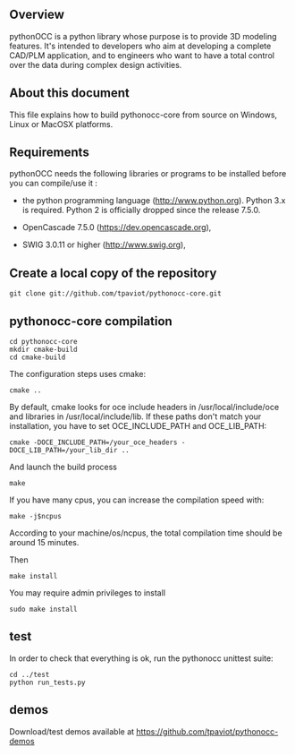 Overview
--------

pythonOCC is a python library whose purpose is to provide 3D modeling features.
It's intended to
developers who aim at developing a complete CAD/PLM application, and to
engineers who want to have a total control over the data during complex design
activities.

About this document
-------------------

This file explains how to build pythonocc-core from source on Windows, Linux or
MacOSX platforms.

Requirements
------------

pythonOCC needs the following libraries or programs to be installed before you
can compile/use it :

*   the python programming language (<http://www.python.org>). Python 3.x is required. Python 2
is officially dropped since the release 7.5.0.

*   OpenCascade 7.5.0 (<https://dev.opencascade.org>),

*   SWIG 3.0.11 or higher (<http://www.swig.org>),

Create a local copy of the repository
-------------------------------------

    git clone git://github.com/tpaviot/pythonocc-core.git

pythonocc-core compilation
--------------------------

    cd pythonocc-core
    mkdir cmake-build
    cd cmake-build

The configuration steps uses cmake:

    cmake ..
By default, cmake looks for oce include headers in /usr/local/include/oce and
libraries in /usr/local/include/lib. If these paths don't match your
installation, you have to set OCE_INCLUDE_PATH and OCE_LIB_PATH:

    cmake -DOCE_INCLUDE_PATH=/your_oce_headers -DOCE_LIB_PATH=/your_lib_dir ..

And launch the build process

    make

If you have many cpus, you can increase the compilation speed with:

    make -j$ncpus

According to your machine/os/ncpus, the total compilation time should be around 15 minutes.

Then

    make install

You may require admin privileges to install

    sudo make install

test
----
In order to check that everything is ok, run the pythonocc unittest suite:

    cd ../test
    python run_tests.py

demos
-----
Download/test demos available at <https://github.com/tpaviot/pythonocc-demos>
